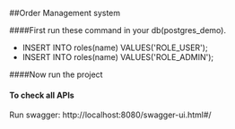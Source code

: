 ##Order Management system

####First run these command in your db(postgres_demo).
- INSERT INTO roles(name) VALUES('ROLE_USER');
- INSERT INTO roles(name) VALUES('ROLE_ADMIN');

####Now run the project 

#### To check all APIs
Run swagger: http://localhost:8080/swagger-ui.html#/